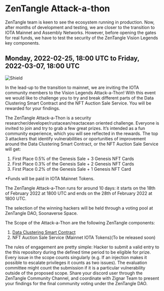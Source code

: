 # ZenTangle Attack-a-thon
ZenTangle team is keen to see the ecosystem running in production. Now, after months of development and testing, we are closer to the transition to IOTA Mainnet and Assembly Networks. However, before opening the gates for real funds, we have to test the security of the ZenTangle Vision Legends key components.

## Monday, 2022-02-25, 18:00 UTC to Friday, 2022-03-07, 18:00 UTC

![Shield](https://user-images.githubusercontent.com/51343893/154163150-34e0d0d0-cb72-48da-9fac-aed98311bfb6.png)

In the lead-up to the transition to mainnet, we are inviting the IOTA community members to the Vision Legends Attack-a-Thon! With this event we would like to challenge you to try and break different parts of the Data Clustering Smart Contract and the NFT Auction Sale Service. You will be rewarded for your findings.

The ZenTangle Attack-a-Thon is a security researcher/developer/rustacean/reactacean oriented challenge. Everyone is invited to join and try to grab a few great prizes. It’s intended as a fun community experience, which you will see reflected in the rewards. The top 3 attackers that identify vulnerabilities or oportunities of improvement around the Data Clustering Smart Contract, or the NFT Auction Sale Service will get: 

1. First Place 0.5% of the Genesis Sale + 3 Genesis NFT Cards
1. First Place 0.3% of the Genesis Sale + 2 Genesis NFT Cards
1. First Place 0.2% of the Genesis Sale + 1 Genesis NFT Card

*Funds will be paid in IOTA Mainnet Tokens.

The ZenTangle Attack-a-Thon runs for around 10 days: it starts on the 18th of February 2022 at 1800 UTC and ends on the 28th of February 2022 at 1800 UTC.

The selection of the winning hackers will be held through a voting pool at ZenTangle DAO, Soonaverse Space.

The Scope of the Attack-a-Thon are the following ZenTangle components:
1. [Data Clustering Smart Contract](https://github.com/zignartech/zentangle-wasp)
1. NFT Auction Sale Service (Mainnet IOTA Tokens)(To be released soon)

The rules of engagement are pretty simple:
Hacker to submit a valid entry to the this repository during the defined time period to be eligible for prize.
Every issue in the scope counts singularly (e.g. If an injection makes it possible to escalate privileges it counts as two issues).
The evaluation committee might count the submission if it is a particular vulnerability outside of the proposed scope.
Share your discord user through the ZenTangle Community Channel, and coordinate with Zignar Team to present your findings for the final community voting under the ZenTangle DAO. 
